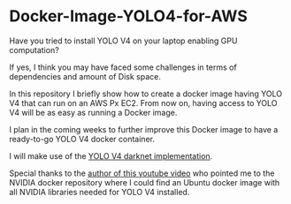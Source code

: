 # Docker-Image-YOLO4-for-AWS

Have you tried to install YOLO V4 on your laptop enabling GPU computation? 

If yes, I think you may have faced some challenges in terms of dependencies and amount of Disk space.

In this repository I briefly show how to create a docker image having YOLO V4 that can run on an AWS Px EC2. 
From now on, having access to YOLO V4 will be as easy as running a Docker image.

I plan in the coming weeks to further improve this Docker image to have a ready-to-go YOLO V4 docker container.

I will make use of the [YOLO V4 darknet implementation](https://github.com/AlexeyAB/darknet). 

Special thanks to the [author of this youtube video](https://www.youtube.com/watch?v=B8ZJXKG8AOw&t=491s) who pointed me to the NVIDIA docker repository where I could find an Ubuntu docker image with all NVIDIA libraries needed for YOLO V4 installed.
